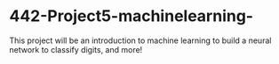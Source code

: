 # 442-Project5-machinelearning-
This project will be an introduction to machine learning to build a neural network to classify digits, and more!
